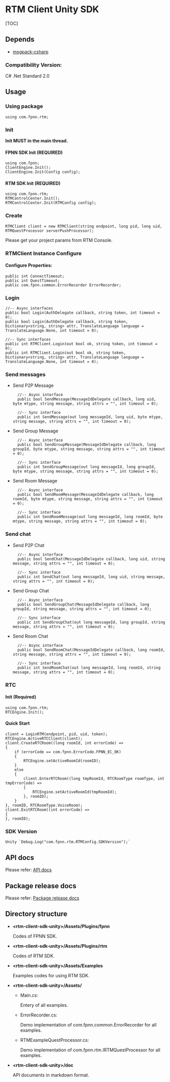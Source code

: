 # RTM Client Unity SDK

[TOC]

## Depends

* [msgpack-csharp](https://github.com/highras/msgpack-csharp)

### Compatibility Version:

C# .Net Standard 2.0

## Usage

### Using package

	using com.fpnn.rtm;

### Init

**Init MUST in the main thread.**

#### FPNN SDK Init (REQUIRED)

	using com.fpnn;
	ClientEngine.Init();
	ClientEngine.Init(Config config);

#### RTM SDK Init (REQUIRED)

	using com.fpnn.rtm;
	RTMControlCenter.Init();
	RTMControlCenter.Init(RTMConfig config);

### Create

	RTMClient client = new RTMClient(string endpoint, long pid, long uid, RTMQuestProcessor serverPushProcessor);

Please get your project params from RTM Console.

### RTMClient Instance Configure

#### Configure Properties:

	public int ConnectTimeout;
	public int QuestTimeout;
	public com.fpnn.common.ErrorRecorder ErrorRecorder;

### Login

	//-- Async interfaces
	public bool Login(AuthDelegate callback, string token, int timeout = 0);
	public bool Login(AuthDelegate callback, string token, Dictionary<string, string> attr, TranslateLanguage language = TranslateLanguage.None, int timeout = 0);

	//-- Sync interfaces
	public int RTMClient.Login(out bool ok, string token, int timeout = 0);
	public int RTMClient.Login(out bool ok, string token, Dictionary<string, string> attr, TranslateLanguage language = TranslateLanguage.None, int timeout = 0);

### Send messages

* Send P2P Message

		//-- Async interface
		public bool SendMessage(MessageIdDelegate callback, long uid, byte mtype, string message, string attrs = "", int timeout = 0);

		//-- Sync interface
		public int SendMessage(out long messageId, long uid, byte mtype, string message, string attrs = "", int timeout = 0);


* Send Group Message
	
		//-- Async interface
		public bool SendGroupMessage(MessageIdDelegate callback, long groupId, byte mtype, string message, string attrs = "", int timeout = 0);

		//-- Sync interface
		public int SendGroupMessage(out long messageId, long groupId, byte mtype, string message, string attrs = "", int timeout = 0);

* Send Room Message

		//-- Async interface
		public bool SendRoomMessage(MessageIdDelegate callback, long roomId, byte mtype, string message, string attrs = "", int timeout = 0);

		//-- Sync interface
		public int SendRoomMessage(out long messageId, long roomId, byte mtype, string message, string attrs = "", int timeout = 0);


### Send chat

* Send P2P Chat

		//-- Async interface
		public bool SendChat(MessageIdDelegate callback, long uid, string message, string attrs = "", int timeout = 0);

		//-- Sync interface
		public int SendChat(out long messageId, long uid, string message, string attrs = "", int timeout = 0);


* Send Group Chat
	
		//-- Async interface
		public bool SendGroupChat(MessageIdDelegate callback, long groupId, string message, string attrs = "", int timeout = 0);

		//-- Sync interface
		public int SendGroupChat(out long messageId, long groupId, string message, string attrs = "", int timeout = 0);

* Send Room Chat

		//-- Async interface
		public bool SendRoomChat(MessageIdDelegate callback, long roomId, string message, string attrs = "", int timeout = 0);

		//-- Sync interface
		public int SendRoomChat(out long messageId, long roomId, string message, string attrs = "", int timeout = 0);

### RTC

#### Init (Required)
	using com.fpnn.rtm;
	RTCEngine.Init();

#### Quick Start
	client = LoginRTM(endpoint, pid, uid, token);
	RTCEngine.ActiveRTCClient(client);
    client.CreateRTCRoom((long roomId, int errorCode) =>
    {
        if (errorCode == com.fpnn.ErrorCode.FPNN_EC_OK)
        {
            RTCEngine.setActiveRoomId(roomID);
        }
        else
        {
            client.EnterRTCRoom((long tmpRoomId, RTCRoomType roomType, int tmpErrorCode) =>
            {
                RTCEngine.setActiveRoomId(tmpRoomId);
            }, roomID);
        }
    }, roomID, RTCRoomType.VoiceRoom);
    client.ExitRTCRoom((int errorCode) =>
    {
    }, roomID);

### SDK Version

	Unity `Debug.Log("com.fpnn.rtm.RTMConfig.SDKVersion");`

## API docs

Please refer: [API docs](doc/API.md)

## Package release docs

Please refer: [Package release docs](doc/PackageRelease.md)

## Directory structure

* **\<rtm-client-sdk-unity\>/Assets/Plugins/fpnn**

	Codes of FPNN SDK.

* **\<rtm-client-sdk-unity\>/Assets/Plugins/rtm**

	Codes of RTM SDK.

* **\<rtm-client-sdk-unity\>/Assets/Examples**

	Examples codes for using RTM SDK.

* **\<rtm-client-sdk-unity\>/Assets/**

	* Main.cs:

		Entery of all examples.

	* ErrorRecorder.cs:

		Demo implementation of com.fpnn.common.ErrorRecorder for all examples.

	* RTMExampleQuestProcessor.cs:

		Demo implementation of com.fpnn.rtm.IRTMQuestProcessor for all examples.

* **\<rtm-client-sdk-unity\>/doc**

	API documents in markdown format.